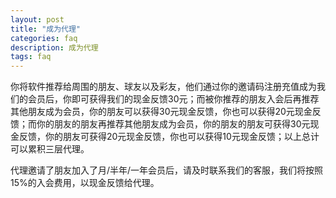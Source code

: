 ```yaml
---
layout: post
title: "成为代理"
categories: faq
description: 成为代理
tags: faq
---
```

你将软件推荐给周围的朋友、球友以及彩友，他们通过你的邀请码注册充值成为我们的会员后，你即可获得我们的现金反馈30元；而被你推荐的朋友入会后再推荐其他朋友成为会员，你的朋友可以获得30元现金反馈，你也可以获得20元现金反馈；而你的朋友的朋友再推荐其他朋友成为会员，你的朋友的朋友可获得30元现金反馈，你的朋友可获得20元现金反馈，你也可以获得10元现金反馈；以上总计可以累积三层代理。

代理邀请了朋友加入了月/半年/一年会员后，请及时联系我们的客服，我们将按照15%的入会费用，以现金反馈给代理。
